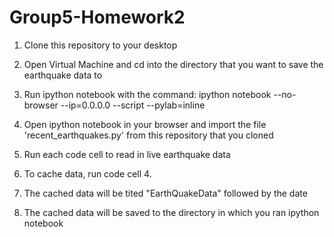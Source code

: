 Group5-Homework2
================

1. Clone this repository to your desktop

2. Open Virtual Machine and cd into the directory that you want to save the earthquake data to

3. Run ipython notebook with the command: ipython notebook --no-browser --ip=0.0.0.0 --script --pylab=inline

4. Open ipython notebook in your browser and import the file 'recent_earthquakes.py' from this repository that you cloned

5. Run each code cell to read in live earthquake data

6. To cache data, run code cell 4.

7. The cached data will be tited "EarthQuakeData" followed by the date

8. The cached data will be saved to the directory in which you ran ipython notebook
